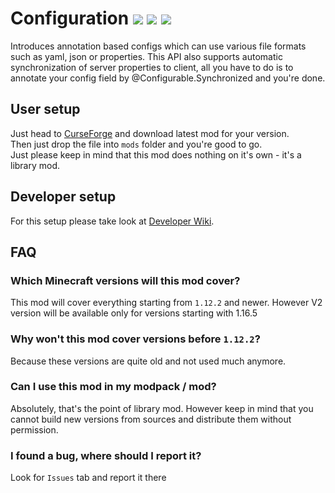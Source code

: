 # Configuration ![](https://img.shields.io/badge/Author-Toma-orange.svg) ![](https://img.shields.io/badge/API-v2_alpha-blue.svg) ![](https://img.shields.io/badge/Latest_Version-2.0.0-green.svg)
Introduces annotation based configs which can use various file formats such as yaml, json or properties. This API also supports automatic synchronization of server properties to client, all you have to do is to annotate your config field by @Configurable.Synchronized and you're done.

## User setup
Just head to [CurseForge](https://www.curseforge.com/minecraft/mc-mods/configuration) and download latest mod for your version.\
Then just drop the file into `mods` folder and you're good to go.\
Just please keep in mind that this mod does nothing on it's own - it's a library mod.

## Developer setup
For this setup please take look at [Developer Wiki](https://github.com/Toma1O6/Configuration/wiki).

## FAQ
### Which Minecraft versions will this mod cover?
This mod will cover everything starting from `1.12.2` and newer.
However V2 version will be available only for versions starting with 1.16.5

### Why won't this mod cover versions before `1.12.2`?
Because these versions are quite old and not used much anymore.

### Can I use this mod in my modpack / mod?
Absolutely, that's the point of library mod. However keep in mind that you cannot build new versions from sources and distribute them without permission.

### I found a bug, where should I report it?
Look for `Issues` tab and report it there
